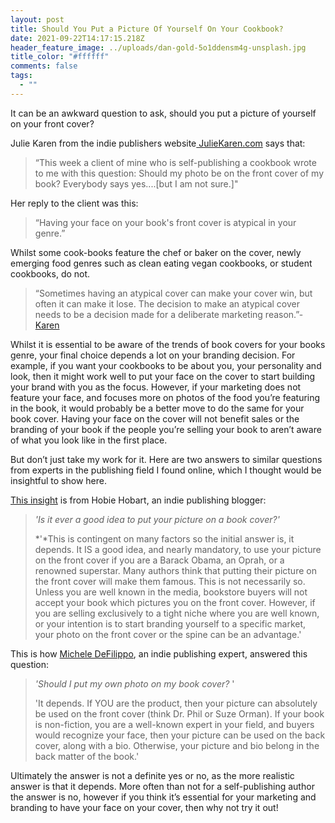```yaml
---
layout: post
title: Should You Put a Picture Of Yourself On Your Cookbook?
date: 2021-09-22T14:17:15.218Z
header_feature_image: ../uploads/dan-gold-5o1ddensm4g-unsplash.jpg
title_color: "#ffffff"
comments: false
tags:
  - ""
---
```

<!--StartFragment-->

It can be an awkward question to ask, should you put a picture of yourself on your front cover? 

Julie Karen from the indie publishers website[ JulieKaren.com](https://www.juliekaren.com/blog/should-my-photo-be-on-the-front-cover-of-my-book) says that: 

> “This week a client of mine who is self-publishing a cookbook wrote to me with this question: Should my photo be on the front cover of my book? Everybody says yes....\[but I am not sure.]"

Her reply to the client was this:

> “Having your face on your book's front cover is atypical in your genre.”

Whilst some cook-books feature the chef or baker on the cover, newly emerging food genres such as clean eating vegan cookbooks, or student cookbooks, do not.

> “Sometimes having an atypical cover can make your cover win, but often it can make it lose. The decision to make an atypical cover needs to be a decision made for a deliberate marketing reason.”- [Karen](https://www.juliekaren.com/blog/should-my-photo-be-on-the-front-cover-of-my-book)

Whilst it is essential to be aware of the trends of book covers for your books genre, your final choice depends a lot on your branding decision. For example, if you want your cookbooks to be about you, your personality and look, then it might work well to put your face on the cover to start building your brand with you as the focus. However, if your marketing does not feature your face, and focuses more on photos of the food you’re featuring in the book, it would probably be a better move to do the same for your book cover. Having your face on the cover will not benefit sales or the branding of your book if the people you’re selling your book to aren’t aware of what you look like in the first place.

But don’t just take my work for it. Here are two answers to similar questions from experts in the publishing field I found online, which I thought would be insightful to show here.

[This insight](https://www.selfpublishedauthor.com/content/8-mistakes-will-absolutely-kill-your-book) is from Hobie Hobart, an indie publishing blogger:

> *'Is it ever a good idea to put your picture on a book cover?'*
>
> *'*This is contingent on many factors so the initial answer is, it depends. It IS a good idea, and nearly mandatory, to use your picture on the front cover if you are a Barack Obama, an Oprah, or a renowned superstar. Many authors think that putting their picture on the front cover will make them famous. This is not necessarily so. Unless you are well known in the media, bookstore buyers will not accept your book which pictures you on the front cover. However, if you are selling exclusively to a tight niche where you are well known, or your intention is to start branding yourself to a specific market, your photo on the front cover or the spine can be an advantage.'

This is how [Michele DeFilippo](https://www.quora.com/profile/Michele-DeFilippo), an indie publishing expert, answered this question:

> *'Should I put my own photo on my book cover?* '
>
> 'It depends. If YOU are the product, then your picture can absolutely be used on the front cover (think Dr. Phil or Suze Orman). If your book is non-fiction, you are a well-known expert in your field, and buyers would recognize your face, then your picture can be used on the back cover, along with a bio. Otherwise, your picture and bio belong in the back matter of the book.'

Ultimately the answer is not a definite yes or no, as the more realistic answer is that it depends. More often than not for a self-publishing author the answer is no, however if you think it’s essential for your marketing and branding to have your face on your cover, then why not try it out!

<!--EndFragment-->